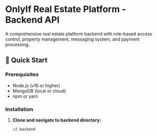 # OnlyIf Real Estate Platform - Backend API

A comprehensive real estate platform backend with role-based access control, property management, messaging system, and payment processing.

## 🚀 Quick Start

### Prerequisites
- Node.js (v16 or higher)
- MongoDB (local or cloud)
- npm or yarn

### Installation

1. **Clone and navigate to backend directory:**
   ```bash
   cd backend